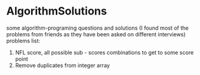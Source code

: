 # AlgorithmSolutions
some algorithm-programing questions and solutions (I found most of the problems from friends as they have been asked on different interviews)
problems list:
1) NFL score, all possible sub - scores combinations to get to some score point
2) Remove duplicates from integer array
